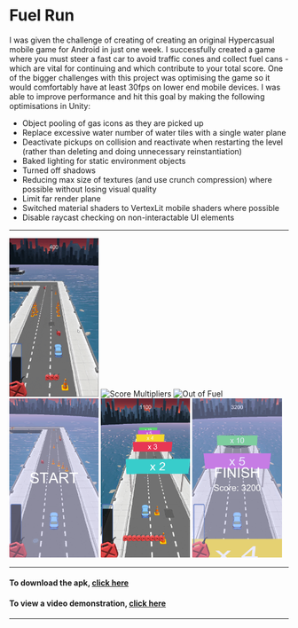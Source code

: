 # Fuel Run 

I was given the challenge of creating of creating an original Hypercasual mobile game for Android in just one week. I successfully created a game where you must steer a fast car to avoid traffic cones and collect fuel cans - which are vital for continuing and which contribute to your total score.
One of the bigger challenges with this project was optimising the game so it would comfortably have at least 30fps on lower end mobile devices. I was able to improve performance and hit this goal by making the following optimisations in Unity:

* Object pooling of gas icons as they are picked up
* Replace excessive water number of water tiles with a single water plane
* Deactivate pickups on collision and reactivate when restarting the level (rather than deleting and doing unnecessary reinstantiation)
* Baked lighting for static environment objects
* Turned off shadows
* Reducing max size of textures (and use crunch compression) where possible without losing visual quality
* Limit far render plane
* Switched material shaders to VertexLit mobile shaders where possible
* Disable raycast checking on non-interactable UI elements


___

<img src="https://github.com/JACPro/Fuel-Run/blob/main/Assets/Screenshots/fuelpickup.gif" title="Picking up Fuel" width="32%"></img>
<img src="https://github.com/JACPro/Fuel-Run/blob/main/Assets/Screenshots/fuelfinish.gif" title="Score Multipliers" width="32%"></img>
<img src="https://github.com/JACPro/Fuel-Run/blob/main/Assets/Screenshots/fuelfail.gif" title="Out of Fuel" width="32%"></img>
<img src="https://github.com/JACPro/Fuel-Run/blob/main/Assets/Screenshots/Start.png" title="Start Screen" width="32%"></img>
<img src="https://github.com/JACPro/Fuel-Run/blob/main/Assets/Screenshots/LevelEnd.png" title="Finish Line" width="32%"></img> 
<img src="https://github.com/JACPro/Fuel-Run/blob/main/Assets/Screenshots/Finish.png" title="Level Complete" width="32%"></img> 

___
#### To download the apk, [click here](https://github.com/JACPro/Fuel-Run/raw/main/FuelRun.apk)

#### To view a video demonstration, [click here](https://www.youtube.com/watch?v=8BiJZwPxs2s)
___
